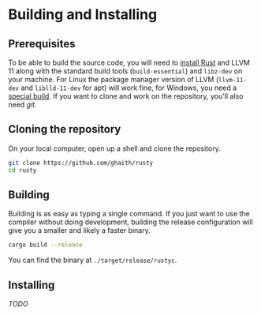 # Building and Installing

## Prerequisites
To be able to build the source code, you will need to [install Rust](https://www.rust-lang.org/tools/install)
and LLVM 11 along with the standard build tools (`build-essential`) and `libz-dev` on your machine. 
For Linux the package manager version of LLVM (`llvm-11-dev` and `liblld-11-dev` for apt) will work fine,
for Windows, you need a [special build](https://github.com/ghaith/llvm-package-windows/releases/tag/v11.0.1).
If you want to clone and work on the repository, you'll also need _git_.

## Cloning the repository
On your local computer, open up a shell and clone the repository.
```bash
git clone https://github.com/ghaith/rusty
cd rusty
```

## Building
Building is as easy as typing a single command. If you just want to use the
compiler without doing development, building the release configuration will
give you a smaller and likely a faster binary.
```bash
cargo build --release
```

You can find the binary at `./target/release/rustyc`.

## Installing
_TODO_
